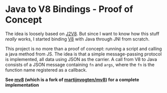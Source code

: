 # Java to V8 Bindings - Proof of Concept

The idea is loosely based on [J2V8](https://github.com/eclipsesource/J2V8). 
But since I want to know how this stuff _really_ works, I started binding 
[V8](https://v8.dev) with Java through JNI from scratch.

This project is no more than a proof of concept: running a script and
calling a java method from JS. The idea is that a simple message-passing
protocol is implemented, all data using JSON as the carrier. A call from 
V8 to Java consists of a JSON message containing `fn` and `args`, where
the `fn` is the function name registered as a callback.

**See [mv8](http://github.com/drm/mv8) (which is a fork of 
[martijnvogten/mv8](http://github.com/martijnvogten/mv8)) 
for a complete implementation**
 
